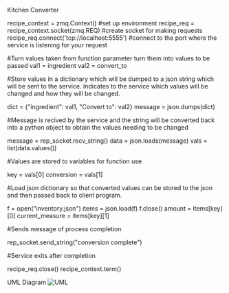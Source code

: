 <a>Kitchen Converter</a>

recipe_context = zmq.Context() #set up environment
recipe_req = recipe_context.socket(zmq.REQ) #create socket for making requests
recipe_req.connect('tcp://localhost:5555')  #connect to the port where the service is listening for your request

#Turn values taken from function parameter turn them into values to be passed
val1 = ingredient
val2 = convert_to

#Store values in a dictionary which will be dumped to a json string which will be sent to the service. Indicates to the service which values will be changed and how they will be changed.

dict = {"ingredient": val1, "Convert to": val2}
message = json.dumps(dict)

#Message is recived by the service and the string will be converted back into a python object to obtain the values needing to be changed

message = rep_socket.recv_string()
data = json.loads(message)
vals = list(data.values())

#Values are stored to variables for function use

key = vals[0]
conversion = vals[1]

#Load json dictionary so that converted values can be stored to the json and then passed back to client program.

f = open("inventory.json")
items = json.load(f)
f.close()
amount = items[key][0]
current_measure = items[key][1]

#Sends message of process completion

rep_socket.send_string("conversion complete")

#Service exits after completion 

recipe_req.close()
recipe_context.term()

UML Diagram
![UML](https://github.com/user-attachments/assets/57b6abb7-b2a1-4abe-913a-288e07873b08)

